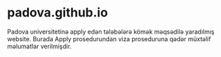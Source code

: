 # padova.github.io

Padova universitetinə apply edən tələbələrə kömək məqsədilə yaradılmış website. Burada Apply prosedurundan viza proseduruna qədər müxtəlif məlumatlar verilmişdir.
